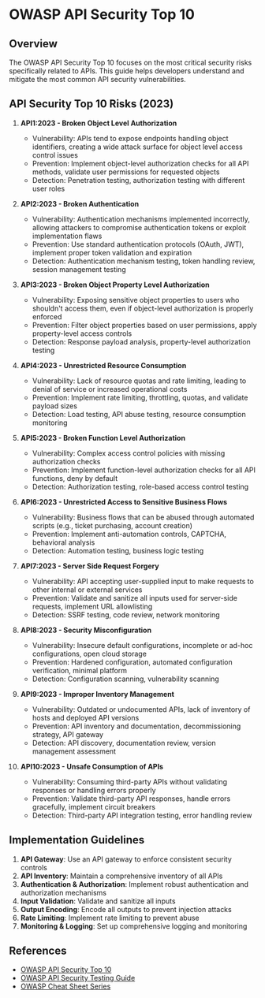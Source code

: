 # OWASP API Security Top 10

## Overview

The OWASP API Security Top 10 focuses on the most critical security risks specifically related to APIs. This guide helps developers understand and mitigate the most common API security vulnerabilities.

## API Security Top 10 Risks (2023)

1. **API1:2023 - Broken Object Level Authorization**
   - Vulnerability: APIs tend to expose endpoints handling object identifiers, creating a wide attack surface for object level access control issues
   - Prevention: Implement object-level authorization checks for all API methods, validate user permissions for requested objects
   - Detection: Penetration testing, authorization testing with different user roles

2. **API2:2023 - Broken Authentication**
   - Vulnerability: Authentication mechanisms implemented incorrectly, allowing attackers to compromise authentication tokens or exploit implementation flaws
   - Prevention: Use standard authentication protocols (OAuth, JWT), implement proper token validation and expiration
   - Detection: Authentication mechanism testing, token handling review, session management testing

3. **API3:2023 - Broken Object Property Level Authorization**
   - Vulnerability: Exposing sensitive object properties to users who shouldn't access them, even if object-level authorization is properly enforced
   - Prevention: Filter object properties based on user permissions, apply property-level access controls
   - Detection: Response payload analysis, property-level authorization testing

4. **API4:2023 - Unrestricted Resource Consumption**
   - Vulnerability: Lack of resource quotas and rate limiting, leading to denial of service or increased operational costs
   - Prevention: Implement rate limiting, throttling, quotas, and validate payload sizes
   - Detection: Load testing, API abuse testing, resource consumption monitoring

5. **API5:2023 - Broken Function Level Authorization**
   - Vulnerability: Complex access control policies with missing authorization checks
   - Prevention: Implement function-level authorization checks for all API functions, deny by default
   - Detection: Authorization testing, role-based access control testing

6. **API6:2023 - Unrestricted Access to Sensitive Business Flows**
   - Vulnerability: Business flows that can be abused through automated scripts (e.g., ticket purchasing, account creation)
   - Prevention: Implement anti-automation controls, CAPTCHA, behavioral analysis
   - Detection: Automation testing, business logic testing

7. **API7:2023 - Server Side Request Forgery**
   - Vulnerability: API accepting user-supplied input to make requests to other internal or external services
   - Prevention: Validate and sanitize all inputs used for server-side requests, implement URL allowlisting
   - Detection: SSRF testing, code review, network monitoring

8. **API8:2023 - Security Misconfiguration**
   - Vulnerability: Insecure default configurations, incomplete or ad-hoc configurations, open cloud storage
   - Prevention: Hardened configuration, automated configuration verification, minimal platform
   - Detection: Configuration scanning, vulnerability scanning

9. **API9:2023 - Improper Inventory Management**
   - Vulnerability: Outdated or undocumented APIs, lack of inventory of hosts and deployed API versions
   - Prevention: API inventory and documentation, decommissioning strategy, API gateway
   - Detection: API discovery, documentation review, version management assessment

10. **API10:2023 - Unsafe Consumption of APIs**
    - Vulnerability: Consuming third-party APIs without validating responses or handling errors properly
    - Prevention: Validate third-party API responses, handle errors gracefully, implement circuit breakers
    - Detection: Third-party API integration testing, error handling review

## Implementation Guidelines

1. **API Gateway**: Use an API gateway to enforce consistent security controls
2. **API Inventory**: Maintain a comprehensive inventory of all APIs
3. **Authentication & Authorization**: Implement robust authentication and authorization mechanisms
4. **Input Validation**: Validate and sanitize all inputs
5. **Output Encoding**: Encode all outputs to prevent injection attacks
6. **Rate Limiting**: Implement rate limiting to prevent abuse
7. **Monitoring & Logging**: Set up comprehensive logging and monitoring

## References

- [OWASP API Security Top 10](https://owasp.org/www-project-api-security/)
- [OWASP API Security Testing Guide](https://github.com/OWASP/API-Security)
- [OWASP Cheat Sheet Series](https://cheatsheetseries.owasp.org/)
